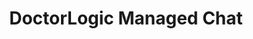 ---
layout: components
title: DoctorLogic Managed Chat
description: "Our team of seasoned medical content writers blends their talents in medical and digital marketing to deliver custom SEO rich local content. We then use Content Multiplier to amplify the most relevant and engaging content pages for patients and search engines."
meta_image: "/img/meta/social-reputation.jpg"
page_class:
- class: growth-accelerators
- class: managed-chat
product: "growth accelerators"
permalink: "/products/growth-accelerators/managed-chat"
hs_form_id: "75c57a13-9090-4db1-acd0-be51d1a76f7e"
back_page: "growth-accelerators"
page_sections:
- component: hero-2
  component_css: hero-2
  class: managed-chat__hero
  headline: "Convert More Visitors"
  text: "Treat website visitors exactly like you would an office visit - with a helpful and professional concierge. Managed Chat can help reduce your website bounce rate and increase your advertising ROI by engaging with more website visitors and turning them into leads."
  btn:
- component: item-grid
  class: managed-chat__item-grid--1
  component_css: item-grid
  headline: "How It Works"
  text: "Managed Chat is a small applet that sits on your website. Visitors to your site can use Chat to contact a team of trained agents, 24/7. Our staff is trained to answer questions and help the user contact a person in your office."
  btn:
  per-row-count: 3
  items:
  - class: managed-chat__item--1
    img:
    - src: /img/products/growth-accelerators/24-7.jpg
      alt: 24/7 Service
    headline: "24/7"
    text: "Our network of agents are available to engage with your website visitors all day, every day."
  - class: managed-chat__item--2
    img:
    - src: /img/products/growth-accelerators/hipaa.jpg
      alt: HIPAA Compliant Chat
    headline: "HIPAA Compliant"
    text: "Every chat is encrypted to protect patient privacy and ensure 100% compliance with the law."
  - class: managed-chat__item--3
    img:
    - src: /img/products/growth-accelerators/trained.jpg
      alt: Industry Trained Staff
    headline: "Industry Trained"
    text: "Each of our agents are trained exclusively to support medical providers."
- component: callout-headline
  component_css: callout-headline
  class: callout-headline__growth
  headline: "On average, Chat customers are seeing a <span>40%</span> increase in leads!"
  source: "DoctorLogic"
- component: feature-1
  component_css: feature
  class: managed-chat__feature--1
  headline: "Connect With More Patients"
  text: "With Managed Chat, you will have access to conversations our team had with your website visitors. We’ll only send conversations with qualified leads to your practice."
  img: /img/products/growth-accelerators/patient-connect.jpg
  alt: Connect With Patients
  img_alignment: Right
- component: feature-1
  component_css: feature
  class: managed-chat__feature--2
  headline: "Never Miss a Conversation"
  text: "<p>DoctorLogic Chat also works beyond your website to better connect you to prospects:</p><ul><li>Google Business Listings: Chat from search results</li><li>Call Connect: Transfer live chats to your practice</li><li>Mobile SMS: Real-time texting with agents</li></ul>"
  img: /img/products/growth-accelerators/more-conversion.jpg
  alt: Works with muliple clients
  img_alignment: Left
- component: text-component
  component_css: text-component
  class: managed-chat__text-component
  headline:
  - headline: Add Managed Chat to Your Website
  text: "It’s easy. Contact us to get started with Managed Chat today."
  btn:
  - data-scroll: true
    btn-link: "#scroll-point"
    btn-label: Get Started
---